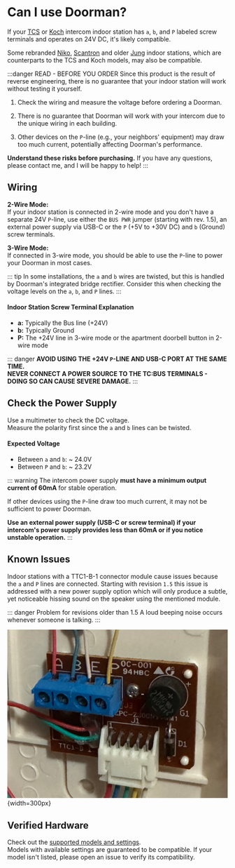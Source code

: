 # Can I use Doorman?
If your [TCS](https://www.tcsag.de/) or [Koch](https://www.kochag.ch/) intercom indoor station has `a`, `b`, and `P` labeled screw terminals and operates on 24V DC, it's likely compatible.

Some rebranded [Niko](https://www.niko.eu/), [Scantron](https://scantron.dk/) and older [Jung](https://www.jung-group.com/) indoor stations, which are counterparts to the TCS and Koch models, may also be compatible.

:::danger READ - BEFORE YOU ORDER
Since this product is the result of reverse engineering, there is no guarantee that your indoor station will work without testing it yourself.

1. Check the wiring and measure the voltage before ordering a Doorman.

2. There is no guarantee that Doorman will work with your intercom due to the unique wiring in each building.

3. Other devices on the `P`-line (e.g., your neighbors' equipment) may draw too much current, potentially affecting Doorman's performance.

**Understand these risks before purchasing.** If you have any questions, please contact me, and I will be happy to help!
:::

## Wiring
**2-Wire Mode:**\
If your indoor station is connected in 2-wire mode and you don't have a separate 24V `P`-line, use either the `BUS PWR` jumper (starting with rev. 1.5), an external power supply via USB-C or the `P` (+5V to +30V DC) and `b` (Ground) screw terminals.

**3-Wire Mode:**\
If connected in 3-wire mode, you should be able to use the `P`-line to power your Doorman in most cases.

::: tip
In some installations, the `a` and `b` wires are twisted, but this is handled by Doorman's integrated bridge rectifier. Consider this when checking the voltage levels on the `a`, `b`, and `P` lines.
:::

#### Indoor Station Screw Terminal Explanation
- **a:** Typically the Bus line (+24V)
- **b:** Typically Ground
- **P:** The +24V line in 3-wire mode or the apartment doorbell button in 2-wire mode

::: danger
**AVOID USING THE +24V `P`-LINE AND USB-C PORT AT THE SAME TIME.**\
**NEVER CONNECT A POWER SOURCE TO THE TC:BUS TERMINALS - DOING SO CAN CAUSE SEVERE DAMAGE.**
:::

## Check the Power Supply
Use a multimeter to check the DC voltage.\
Measure the polarity first since the `a` and `b` lines can be twisted.

#### Expected Voltage
- Between `a` and `b`: ~ 24.0V
- Between `P` and `b`: ~ 23.2V


::: warning
The intercom power supply **must have a minimum output current of 60mA** for stable operation.

If other devices using the `P`-line draw too much current, it may not be sufficient to power Doorman.

**Use an external power supply (USB-C or screw terminal) if your intercom's power supply provides less than 60mA or if you notice unstable operation.** 
:::

## Known Issues

Indoor stations with a TTC1-B-1 connector module cause issues because the `a` and `P` lines are connected.
Starting with revision `1.5` this issue is addressed with a new power supply option which will only produce a subtle, yet noticeable hissing sound on the speaker using the mentioned module.

::: danger Problem for revisions older than 1.5
A loud beeping noise occurs whenever someone is talking.
:::

![ttc1-b-1-module](./images/incompatible-ttc1-b-1.png){width=300px}



## Verified Hardware

Check out the [supported models and settings](../reference/esphome-component.md#model-setting-availability).  
Models with available settings are guaranteed to be compatible. If your model isn't listed, please open an issue to verify its compatibility.